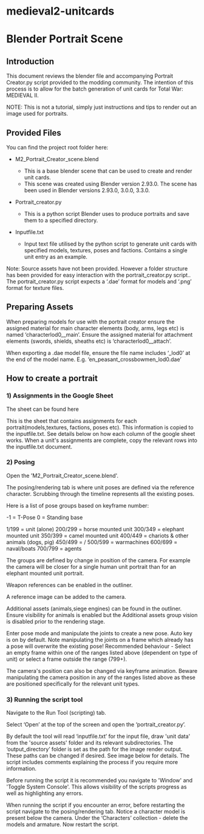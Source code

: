 # medieval2-unitcards

# Blender Portrait Scene

## Introduction

This document reviews the blender file and accompanying Portrait Creator.py script provided to the modding community.
The intention of this process is to allow for the batch generation of unit cards for Total War: MEDIEVAL II. 

NOTE: This is not a tutorial, simply just instructions and tips to render out an image used for portraits.

## Provided Files

You can find the project root folder here:

* M2_Portrait_Creator_scene.blend
   * This is a base blender scene that can be used to create and render unit cards.
   * This scene was created using Blender version 2.93.0. The scene has been used in Blender versions 2.93.0, 3.0.0, 3.3.0.


* Portrait_creator.py
    * This is a python script Blender uses to produce portraits and save them to a specified directory.


* Inputfile.txt
    * Input text file utilised by the python script to generate unit cards with specified models, textures, poses and factions. Contains a single unit entry as an example. 


Note: Source assets have not been provided. However a folder structure has been provided for easy interaction with the portrait_creator.py script.. The portrait_creator.py script expects a ‘.dae’ format for models and ‘.png’ format for texture files.


## Preparing Assets

When preparing models for use with the portrait creator ensure the assigned material for main character elements (body, arms, legs etc) is named ‘characterlod0__main’. Ensure the assigned material for attachment elements (swords, shields, sheaths etc) is ‘characterlod0__attach’.

When exporting a .dae model file, ensure the file name includes ‘_lod0’ at the end of the model name. E.g. ‘en_peasant_crossbowmen_lod0.dae’

## How to create a portrait

### 1) Assignments in the Google Sheet

The sheet can be found here

This is the sheet that contains assignments for each portrait(models,textures, factions, poses etc). This information is copied to the inputfile.txt. See details below on how each column of the google sheet works. When a unit's assignments are complete, copy the relevant rows into the inputfile.txt document.

### 2) Posing

Open the 'M2_Portrait_Creator_scene.blend'.

The posing/rendering tab is where unit poses are defined via the reference character. Scrubbing through the timeline represents all the existing poses. 

Here is a list of pose groups based on keyframe number:

-1 = T-Pose
0 = Standing base

1/199 = unit (alone)
200/299 = horse mounted unit
300/349 = elephant mounted unit
350/399 = camel mounted unit
400/449 = chariots & other animals (dogs, pig)
450/499 = /
500/599 = warmachines
600/699 = naval/boats
700/799 = agents

The groups are defined by change in position of the camera. For example the camera will be closer for a single human unit portrait than for an elephant mounted unit portrait.


Weapon references can be enabled in the outliner.


A reference image can be added to the camera. 


Additional assets (animals,siege engines) can be found in the outliner. Ensure visibility for animals is enabled but the Additional assets group vision is disabled prior to the rendering stage. 


Enter pose mode and manipulate the joints to create a new pose. Auto key is on by default. Note manipulating the joints on a frame which already has a pose will overwrite the existing pose! Recommended behaviour - Select an empty frame within one of the ranges listed above (dependent on type of unit) or select a frame outside the range (799+).

The camera's position can also be changed via keyframe animation. Beware manipulating the camera position in any of the ranges listed above as these are positioned specifically for the relevant unit types.


### 3) Running the script tool

Navigate to the Run Tool (scripting) tab.

Select ‘Open’ at the top of the screen and open the ‘portrait_creator.py’.

By default the tool will read ‘inputfile.txt’ for the input file, draw 'unit data' from the 'source assets' folder and its relevant subdirectories. The ‘output_directory’ folder is set as the path for the image render output. These paths can be changed if desired. See image below for details. The script includes comments explaining the process if you require more information.

Before running the script it is recommended you navigate to 'Window' and 'Toggle System Console'. This allows visibility of the scripts progress as well as highlighting any errors.

When running the script if you encounter an error, before restarting the script navigate to the posing/rendering tab. Notice a character model is present below the camera. Under the ‘Characters’ collection - delete the models and armature. Now restart the script.





